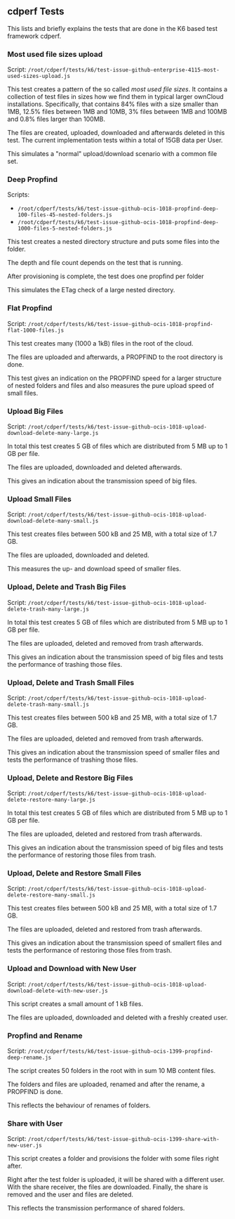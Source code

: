 
## cdperf Tests

This lists and briefly explains the tests that are done in the K6 based test framework cdperf.

### Most used file sizes upload

Script: `/root/cdperf/tests/k6/test-issue-github-enterprise-4115-most-used-sizes-upload.js`

This test creates a pattern of the so called *most used file sizes*. It contains a collection of test files in sizes how we find them in typical larger ownCloud installations. Specifically, that contains 84% files with a size smaller than 1MB, 12.5% files between 1MB and 10MB, 3% files between 1MB and 100MB and 0.8% files larger than 100MB.

The files are created, uploaded, downloaded and afterwards deleted in this test. The current implementation tests within a total of 15GB data per User.

This simulates a "normal" upload/download scenario with a common file set.

### Deep Propfind

Scripts:
* `/root/cdperf/tests/k6/test-issue-github-ocis-1018-propfind-deep-100-files-45-nested-folders.js`
* `/root/cdperf/tests/k6/test-issue-github-ocis-1018-propfind-deep-1000-files-5-nested-folders.js`

This test creates a nested directory structure and puts some files into the folder.

The depth and file count depends on the test that is running.

After provisioning is complete, the test does one propfind per folder

This simulates the ETag check of a large nested directory.

### Flat Propfind

Script: `/root/cdperf/tests/k6/test-issue-github-ocis-1018-propfind-flat-1000-files.js`

This test creates many (1000 a 1kB) files in the root of the cloud.

The files are uploaded and afterwards, a PROPFIND to the root directory is done.

This test gives an indication on the PROPFIND speed for a larger structure of nested folders and files and also measures the pure upload speed of small files.

### Upload Big Files

Script: `/root/cdperf/tests/k6/test-issue-github-ocis-1018-upload-download-delete-many-large.js`

In total this test creates 5 GB of files which are distributed from 5 MB up to 1 GB per file.

The files are uploaded, downloaded and deleted afterwards.

This gives an indication about the transmission speed of big files.

### Upload Small Files

Script: `/root/cdperf/tests/k6/test-issue-github-ocis-1018-upload-download-delete-many-small.js`

This test creates files between 500 kB and 25 MB, with a total size of 1.7 GB.

The files are uploaded, downloaded and deleted.

This measures the up- and download speed of smaller files.

### Upload, Delete and Trash Big Files

Script: `/root/cdperf/tests/k6/test-issue-github-ocis-1018-upload-delete-trash-many-large.js`

In total this test creates 5 GB of files which are distributed from 5 MB up to 1 GB per file.

The files are uploaded, deleted and removed from trash afterwards.

This gives an indication about the transmission speed of big files and tests the performance of trashing those files.

### Upload, Delete and Trash Small Files

Script: `/root/cdperf/tests/k6/test-issue-github-ocis-1018-upload-delete-trash-many-small.js`

This test creates files between 500 kB and 25 MB, with a total size of 1.7 GB.

The files are uploaded, deleted and removed from trash afterwards.

This gives an indication about the transmission speed of smaller files and tests the performance of trashing those files.

### Upload, Delete and Restore Big Files

Script: `/root/cdperf/tests/k6/test-issue-github-ocis-1018-upload-delete-restore-many-large.js`

In total this test creates 5 GB of files which are distributed from 5 MB up to 1 GB per file.

The files are uploaded, deleted and restored from trash afterwards.

This gives an indication about the transmission speed of big files and tests the performance of restoring those files from trash.

### Upload, Delete and Restore Small Files

Script: `/root/cdperf/tests/k6/test-issue-github-ocis-1018-upload-delete-restore-many-small.js`

This test creates files between 500 kB and 25 MB, with a total size of 1.7 GB.

The files are uploaded, deleted and restored from trash afterwards.

This gives an indication about the transmission speed of smallert files and tests the performance of restoring those files from trash.

### Upload and Download with New User

Script: `/root/cdperf/tests/k6/test-issue-github-ocis-1018-upload-download-delete-with-new-user.js`

This script creates a small amount of 1 kB files.

The files are uploaded, downloaded and deleted with a freshly created user.

### Propfind and Rename

Script: `/root/cdperf/tests/k6/test-issue-github-ocis-1399-propfind-deep-rename.js`

The script creates 50 folders in the root with in sum 10 MB content files.

The folders and files are uploaded, renamed and after the rename, a PROPFIND is done.

This reflects the behaviour of renames of folders.

### Share with User

Script: `/root/cdperf/tests/k6/test-issue-github-ocis-1399-share-with-new-user.js`

This script creates a folder and provisions the folder with some files right after.

Right after the test folder is uploaded, it will be shared with a different user. With the share receiver, the files are downloaded. Finally, the share is removed and the user and files are deleted.

This reflects the transmission performance of shared folders.

